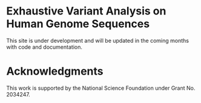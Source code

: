# Exhaustive Variant Analysis on Human Genome Sequences

This site is under development and will be updated in the coming months with code and documentation.



# Acknowledgments

This work is supported by the National Science Foundation under Grant No. 2034247.
